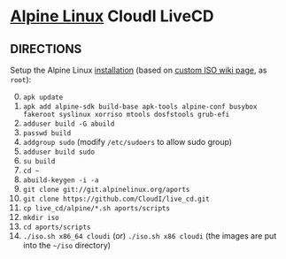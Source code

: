 [Alpine Linux](https://alpinelinux.org/) CloudI LiveCD
======================================================

DIRECTIONS
----------

Setup the Alpine Linux [installation](https://www.alpinelinux.org/downloads/) (based on [custom ISO wiki page](https://wiki.alpinelinux.org/wiki/How_to_make_a_custom_ISO_image_with_mkimage), as `root`):

0. `apk update`
1. `apk add alpine-sdk build-base apk-tools alpine-conf busybox fakeroot syslinux xorriso mtools dosfstools grub-efi`
2. `adduser build -G abuild`
3. `passwd build`
4. `addgroup sudo` (modify `/etc/sudoers` to allow sudo group)
5. `adduser build sudo`
6. `su build`
7. `cd ~`
8. `abuild-keygen -i -a`
9. `git clone git://git.alpinelinux.org/aports`
10. `git clone https://github.com/CloudI/live_cd.git`
11. `cp live_cd/alpine/*.sh aports/scripts`
12. `mkdir iso`
13. `cd aports/scripts`
14. `./iso.sh x86_64 cloudi` (or) `./iso.sh x86 cloudi`
   (the images are put into the `~/iso` directory)

